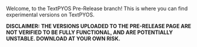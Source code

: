 Welcome, to the TextPYOS Pre-Release branch! This is where you can find experimental versions on TextPYOS.

**DISCLAIMER:**
**THE VERSIONS UPLOADED TO THE PRE-RELEASE PAGE ARE NOT VERIFIED TO BE FULLY FUNCTIONAL, AND ARE POTENTIALLY UNSTABLE. DOWNLOAD AT YOUR OWN RISK.**

